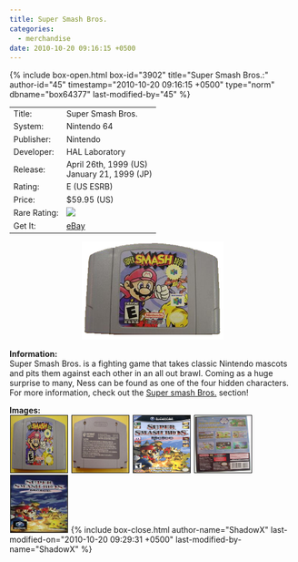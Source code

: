 ```yaml
---
title: Super Smash Bros.
categories:
  - merchandise
date: 2010-10-20 09:16:15 +0500
---
```

{% include box-open.html box-id="3902" title="Super Smash Bros.:" author-id="45" timestamp="2010-10-20 09:16:15 +0500" type="norm" dbname="box64377" last-modified-by="45" %}
<div class="gameinfo">
	<table>
		<tr>
			<td class="label">Title:</td>
			<td>Super Smash Bros.</td>
		</tr>
		<tr>
			<td class="label">System:</td>
			<td>Nintendo 64</td>
		</tr>
		<tr>
			<td class="label">Publisher:</td>
			<td>Nintendo</td>
		</tr>
		<tr>
			<td class="label">Developer:</td>
			<td>HAL Laboratory</td>
		</tr>
		<tr>
			<td class="label">Release:</td>
			<td>April 26th, 1999 (US)<br />January 21, 1999 (JP)</td>
		</tr>
		<tr>
			<td class="label">Rating:</td>
			<td>E (US ESRB)</td>
		</tr>
		<tr>
			<td class="label">Price:</td>
			<td>$59.95 (US)</td>
		</tr>
		<tr>
			<td class="label">Rare Rating:</td>
			<td><img src="http://starmen.net/merchandise/images/ness_icon.gif" /></td>
		</tr>
		<tr>
			<td class="label">Get It:</td>
			<td><a href="http://www.ebay.com">eBay</a></td>
		</tr>
	</table>
</div>

<p>
	<center>
	<img src="/merchandise/images/ssb_title.png" border="0" title="Super Smash Bros." />
	</center>
</p>

<b>Information:</b>
	<br />
	Super Smash Bros. is a fighting game that takes classic Nintendo mascots and pits them 
	against each other in an all out brawl. Coming as a huge surprise to many, Ness can be 
	found as one of the four hidden characters. For more information, check out the 
	<a href="http://www.starmen.net/smashbros/">Super smash Bros.</a> section!
	<br />

<b>Images:</b>
	<br />
<a href="/merchandise/images/ssb_cartf.jpg" ><img src="/merchandise/images/ssb_cartf.jpg" title="Cart (Front))" border="1" width="100" height="100" hspace="1" /></a>
<a href="/merchandise/images/ssb_cartb.jpg.jpg" ><img src="/merchandise/images/ssb_cartb.jpg" title="Cart (Back)" border="1" width="100" height="100" hspace="1" /></a>
<a href="/merchandise/images/ssb_boxf.jpg" ><img src="/merchandise/images/ssbm_boxf.jpg" title="Box (Front)" border="1" width="100" height="100" hspace="1" /></a>
<a href="/merchandise/images/ssb_boxb.jpg" ><img src="/merchandise/images/ssbm_boxb.jpg" title="Box (Back)" border="1" width="100" height="100" hspace="1" /></a>
<a href="/merchandise/images/ssb_ins.jpg" ><img src="/merchandise/images/ssbm_ins.jpg" title="Instruction Book" border="1" width="100" height="100" hspace="1" /></a>
{% include box-close.html author-name="ShadowX" last-modified-on="2010-10-20 09:29:31 +0500" last-modified-by-name="ShadowX" %}
